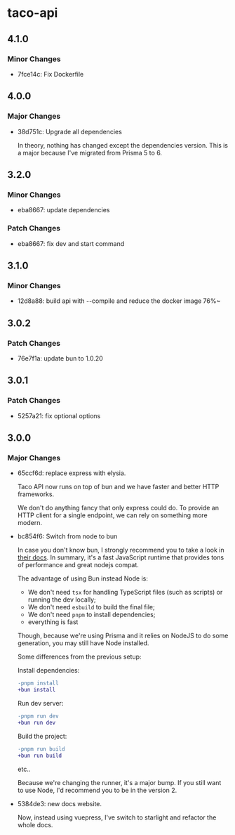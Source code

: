 # taco-api

## 4.1.0

### Minor Changes

- 7fce14c: Fix Dockerfile

## 4.0.0

### Major Changes

- 38d751c: Upgrade all dependencies

  In theory, nothing has changed except the dependencies version. This is a major because I've migrated from Prisma 5 to 6.

## 3.2.0

### Minor Changes

- eba8667: update dependencies

### Patch Changes

- eba8667: fix dev and start command

## 3.1.0

### Minor Changes

- 12d8a88: build api with --compile and reduce the docker image 76%~

## 3.0.2

### Patch Changes

- 76e7f1a: update bun to 1.0.20

## 3.0.1

### Patch Changes

- 5257a21: fix optional options

## 3.0.0

### Major Changes

- 65ccf6d: replace express with elysia.

  Taco API now runs on top of bun and we have faster and better HTTP frameworks.

  We don't do anything fancy that only express could do. To provide an HTTP client for a single endpoint, we can rely on something more modern.

- bc854f6: Switch from node to bun

  In case you don't know bun, I strongly recommend you to take a look in [their docs](https://bun.sh/). In summary, it's a fast JavaScript runtime that provides tons of performance and great nodejs compat.

  The advantage of using Bun instead Node is:

  - We don't need `tsx` for handling TypeScript files (such as scripts) or running the dev locally;
  - We don't need `esbuild` to build the final file;
  - We don't need `pnpm` to install dependencies;
  - everything is fast

  Though, because we're using Prisma and it relies on NodeJS to do some generation, you may still have Node installed.

  Some differences from the previous setup:

  Install dependencies:

  ```diff
  -pnpm install
  +bun install
  ```

  Run dev server:

  ```diff
  -pnpm run dev
  +bun run dev
  ```

  Build the project:

  ```diff
  -pnpm run build
  +bun run build
  ```

  etc..

  Because we're changing the runner, it's a major bump. If you still want to use Node, I'd recommend you to be in the version 2.

- 5384de3: new docs website.

  Now, instead using vuepress, I've switch to starlight and refactor the whole docs.
